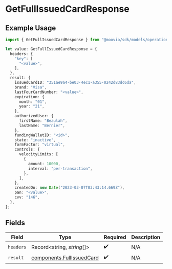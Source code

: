 # GetFullIssuedCardResponse

## Example Usage

```typescript
import { GetFullIssuedCardResponse } from "@moovio/sdk/models/operations";

let value: GetFullIssuedCardResponse = {
  headers: {
    "key": [
      "<value>",
    ],
  },
  result: {
    issuedCardID: "351ae9a4-be03-4ec1-a355-0242d83dc6da",
    brand: "Visa",
    lastFourCardNumber: "<value>",
    expiration: {
      month: "01",
      year: "21",
    },
    authorizedUser: {
      firstName: "Beaulah",
      lastName: "Bernier",
    },
    fundingWalletID: "<id>",
    state: "inactive",
    formFactor: "virtual",
    controls: {
      velocityLimits: [
        {
          amount: 10000,
          interval: "per-transaction",
        },
      ],
    },
    createdOn: new Date("2023-03-07T03:43:14.669Z"),
    pan: "<value>",
    cvv: "146",
  },
};
```

## Fields

| Field                                                                  | Type                                                                   | Required                                                               | Description                                                            |
| ---------------------------------------------------------------------- | ---------------------------------------------------------------------- | ---------------------------------------------------------------------- | ---------------------------------------------------------------------- |
| `headers`                                                              | Record<string, *string*[]>                                             | :heavy_check_mark:                                                     | N/A                                                                    |
| `result`                                                               | [components.FullIssuedCard](../../models/components/fullissuedcard.md) | :heavy_check_mark:                                                     | N/A                                                                    |